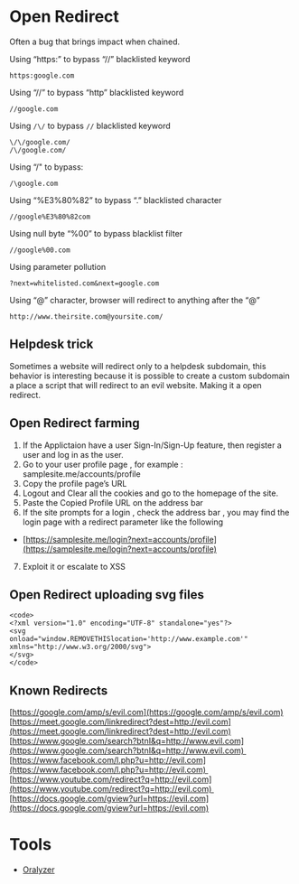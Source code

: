 # Open Redirect

Often a bug that brings impact when chained.

Using “https:” to bypass “//” blacklisted keyword

```
https:google.com
```

Using “//” to bypass “http” blacklisted keyword

```
//google.com
```

Using `/\/` to bypass `//` blacklisted keyword

```
\/\/google.com/
/\/google.com/
```

Using “/" to bypass:

```
/\google.com
```

Using “%E3%80%82” to bypass “.” blacklisted character

```
//google%E3%80%82com
```

Using null byte “%00” to bypass blacklist filter

```
//google%00.com
```

Using parameter pollution

```
?next=whitelisted.com&next=google.com
```

Using “@” character, browser will redirect to anything after the “@”

```
http://www.theirsite.com@yoursite.com/
```

## Helpdesk trick

Sometimes a website will redirect only to a helpdesk subdomain, this behavior is interesting because it is possible to create a custom subdomain a place a script that will redirect to an evil website. Making it a open redirect.

## Open Redirect farming

1. If the Applictaion have a user Sign-In/Sign-Up feature, then register a user and log in as the user.
2. Go to your user profile page , for example : samplesite.me/accounts/profile
3. Copy the profile page’s URL
4. Logout and Clear all the cookies and go to the homepage of the site.
5. Paste the Copied Profile URL on the address bar
6. If the site prompts for a login , check the address bar , you may find the login page with a redirect parameter like the following

- [https://samplesite.me/login?next=accounts/profile](https://samplesite.me/login?next=accounts/profile)

7. Exploit it or escalate to XSS

## Open Redirect uploading svg files

```
<code>
<?xml version="1.0" encoding="UTF-8" standalone="yes"?>
<svg
onload="window.REMOVETHISlocation='http://www.example.com'"
xmlns="http://www.w3.org/2000/svg">
</svg>
</code>
```

## Known Redirects

[https://google.com/amp/s/evil.com](https://google.com/amp/s/evil.com)
[https://meet.google.com/linkredirect?dest=http://evil.com](https://meet.google.com/linkredirect?dest=http://evil.com)
[https://www.google.com/search?btnI&q=http://www.evil.com](https://www.google.com/search?btnI&q=http://www.evil.com) 
[https://www.facebook.com/l.php?u=http://evil.com](https://www.facebook.com/l.php?u=http://evil.com) 
[https://www.youtube.com/redirect?q=http://evil.com](https://www.youtube.com/redirect?q=http://evil.com) 
[https://docs.google.com/gview?url=https://evil.com](https://docs.google.com/gview?url=https://evil.com)

# Tools

- [Oralyzer](https://github.com/r0075h3ll/Oralyzer)